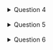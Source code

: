 <details>
  <summary>Question 4</summary>
  
  `1 point possible (graded)`
  <br>
What is the next step in the following evaluation?
<br>
Step 0: (/ (* 3 4) (+ (- 7 4) 3))
<br>
Step 1: (/ 12 (+ (- 7 4) 3))
<br>
Step 2: __________________
  
  | Answer | (/ 12 (+ 3 3))|
  |---|---|
  
</details>
<br>

<details>
  <summary>Question 5</summary>

`1 point possible (graded)`
  
What is the next step in the following evaluation?

Step 0: (/ (* 3 4) (+ (- 7 4) 3))

Step 1: (/ 12 (+ (- 7 4) 3))

Step 2: (/ 12 (+ 3 3))

Step 3: ______________
  
  | Answer | (/ 12 6)|
  |---|---|
</details>
<br>

<details>
  <summary>Question 6</summary>

  `1 point possible (graded)`
  What is the next step in the following evaluation?

Step 0: (/ (* 3 4) (+ (- 7 4) 3))

Step 1: (/ 12 (+ (- 7 4) 3))

Step 2: (/ 12 (+ 3 3))

Step 3: (/ 12 6)

Step 4: _________
  
   | Answer | 2 |
  |---|---|
  
</details>
<br>
  
</details>
<br>
